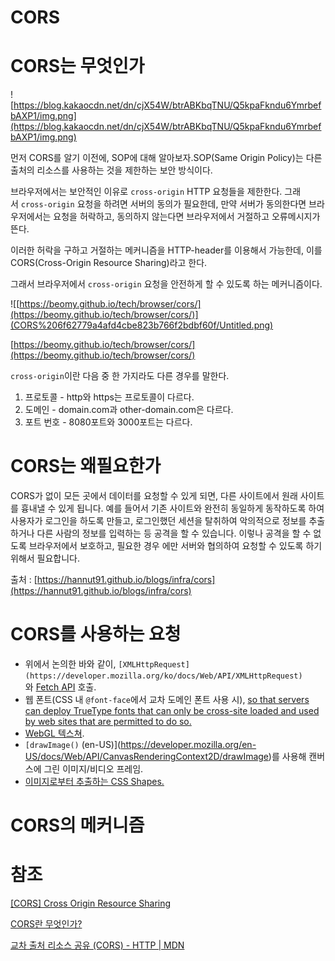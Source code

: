 # CORS

# CORS는 무엇인가

![https://blog.kakaocdn.net/dn/cjX54W/btrABKbqTNU/Q5kpaFkndu6YmrbefbAXP1/img.png](https://blog.kakaocdn.net/dn/cjX54W/btrABKbqTNU/Q5kpaFkndu6YmrbefbAXP1/img.png)

먼저 CORS를 알기 이전에, SOP에 대해 알아보자.SOP(Same Origin Policy)는 다른 출처의 리소스를 사용하는 것을 제한하는 보안 방식이다.

브라우저에서는 보안적인 이유로 `cross-origin` HTTP 요청들을 제한한다. 그래서 `cross-origin` 요청을 하려면 서버의 동의가 필요한데, 만약 서버가 동의한다면 브라우저에서는 요청을 허락하고, 동의하지 않는다면 브라우저에서 거절하고 오류메시지가 뜬다.

이러한 허락을 구하고 거절하는 메커니즘을 HTTP-header를 이용해서 가능한데, 이를 CORS(Cross-Origin Resource Sharing)라고 한다.

그래서 브라우저에서 `cross-origin` 요청을 안전하게 할 수 있도록 하는 메커니즘이다.

![[https://beomy.github.io/tech/browser/cors/](https://beomy.github.io/tech/browser/cors/)](CORS%206f62779a4afd4cbe823b766f2bdbf60f/Untitled.png)

[https://beomy.github.io/tech/browser/cors/](https://beomy.github.io/tech/browser/cors/)

`cross-origin`이란 다음 중 한 가지라도 다른 경우를 말한다.

1. 프로토콜 - http와 https는 프로토콜이 다르다.
2. 도메인 - domain.com과 other-domain.com은 다르다.
3. 포트 번호 - 8080포트와 3000포트는 다르다.

# CORS는 왜필요한가

CORS가 없이 모든 곳에서 데이터를 요청할 수 있게 되면, 다른 사이트에서 원래 사이트를 흉내낼 수 있게 됩니다. 예를 들어서 기존 사이트와 완전히 동일하게 동작하도록 하여 사용자가 로그인을 하도록 만들고, 로그인했던 세션을 탈취하여 악의적으로 정보를 추출하거나 다른 사람의 정보를 입력하는 등 공격을 할 수 있습니다. 이렇나 공격을 할 수 없도록 브라우저에서 보호하고, 필요한 경우 에만 서버와 협의하여 요청할 수 있도록 하기 위해서 필요합니다.

출처 : [https://hannut91.github.io/blogs/infra/cors](https://hannut91.github.io/blogs/infra/cors)

# CORS를 사용하는 요청

- 위에서 논의한 바와 같이, `[XMLHttpRequest](https://developer.mozilla.org/ko/docs/Web/API/XMLHttpRequest)`와 [Fetch API](https://developer.mozilla.org/ko/docs/Web/API/Fetch_API) 호출.
- 웹 폰트(CSS 내 `@font-face`에서 교차 도메인 폰트 사용 시), [so that servers can deploy TrueType fonts that can only be cross-site loaded and used by web sites that are permitted to do so.](https://www.w3.org/TR/css-fonts-3/#font-fetching-requirements)
- [WebGL 텍스쳐](https://developer.mozilla.org/ko/docs/Web/API/WebGL_API/Tutorial/Using_textures_in_WebGL).
- `[drawImage()` (en-US)](https://developer.mozilla.org/en-US/docs/Web/API/CanvasRenderingContext2D/drawImage)를 사용해 캔버스에 그린 이미지/비디오 프레임.
- [이미지로부터 추출하는 CSS Shapes.](https://developer.mozilla.org/en-US/docs/Web/CSS/CSS_Shapes/Shapes_From_Images)

# CORS의 메커니즘

# 참조

[[CORS] Cross Origin Resource Sharing](https://zamezzz.tistory.com/137)

[CORS란 무엇인가?](https://escapefromcoding.tistory.com/724)

[교차 출처 리소스 공유 (CORS) - HTTP | MDN](https://developer.mozilla.org/ko/docs/Web/HTTP/CORS)